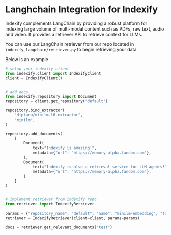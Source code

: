 # Langhchain Integration for Indexify

Indexify complements LangChain by providing a robust platform for indexing large volume of multi-modal content such as PDFs, raw text, audio and video. It provides a retriever API to retrieve context for LLMs.

You can use our LangChain retriever from our repo located in `indexify_langchain/retriever.py` to begin retrieving your data.

Below is an example

```python
# setup your indexify client
from indexify.client import IndexifyClient
client = IndexifyClient()


# add docs
from indexify.repository import Document
repository = client.get_repository("default")

repository.bind_extractor(
    "diptanu/minilm-l6-extractor",
    "minilm",
)

repository.add_documents(
    [
        Document(
            text="Indexify is amazing!",
            metadata={"url": "https://memory-alpha.fandom.com"},
        ),
        Document(
            text="Indexify is also a retrieval service for LLM agents!",
            metadata={"url": "https://memory-alpha.fandom.com"},
        )
    ]
)


# implement retriever from indexify repo
from retriever import IndexifyRetriever

params = {"repository_name": "default", "name": "minilm-embedding", "top_k": 3}
retriever = IndexifyRetriever(client=client, params=params)

docs = retriever.get_relevant_documents("test")
```